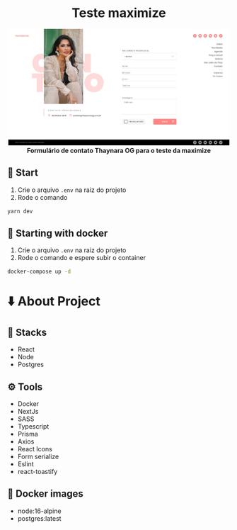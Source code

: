 <div align="center">
  <h1>Teste maximize</h1>
  <img src="/public/readme-image.jpg" width="500px" />
</div>
<center><b>Formulário de contato Thaynara OG para o teste da maximize</b></center>

## 🏁 Start
1. Crie o arquivo <code>.env</code> na raiz do projeto
2. Rode o comando
```bash
yarn dev
```

## 🐳 Starting with docker
1. Crie o arquivo <code>.env</code> na raiz do projeto
2. Rode o comando e espere subir o container
```bash
docker-compose up -d
```

# ⬇️ About Project

## 🚀 Stacks
- React
- Node
- Postgres

## ⚙️ Tools
- Docker
- NextJs
- SASS
- Typescript
- Prisma
- Axios
- React Icons
- Form serialize
- Eslint
- react-toastify

## 🐳 Docker images
- node:16-alpine
- postgres:latest